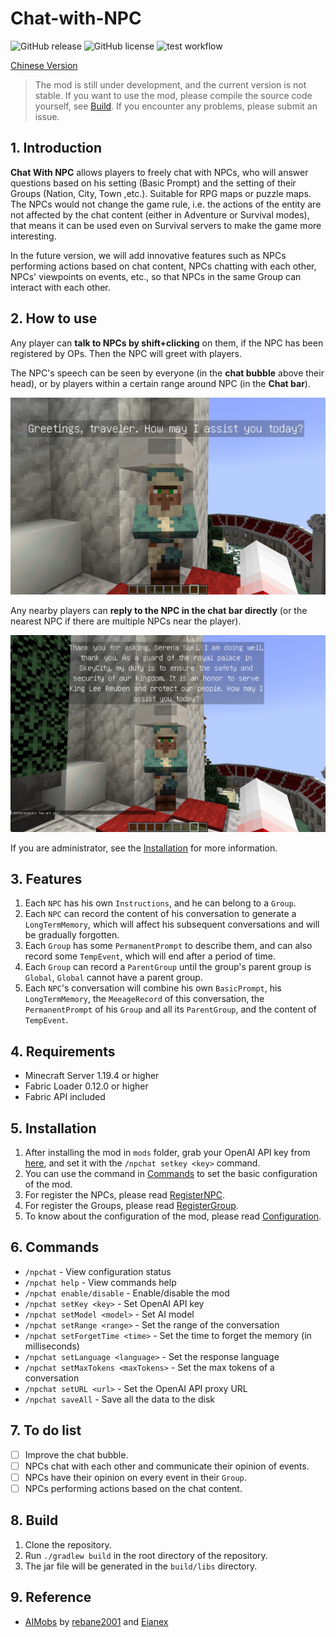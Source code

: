 # Chat-with-NPC

![GitHub release](https://img.shields.io/github/v/release/Team-Jackdaw/chat-with-NPC?include_prereleases)
![GitHub license](https://img.shields.io/github/license/Team-Jackdaw/chat-with-NPC)
![test workflow](https://github.com/Team-Jackdaw/chat-with-NPC/actions/workflows/build.yml/badge.svg)

[Chinese Version](docs/README_zh.md)

> The mod is still under development, and the current version is not stable. If you want to use the mod, please compile
> the source code yourself, see [Build](#8-build). If you encounter any problems, please submit an issue.

## 1. Introduction

**Chat With NPC** allows players to freely chat with NPCs, who will answer questions based on his setting (Basic Prompt)
and the setting of their Groups (Nation, City, Town ,etc.). Suitable for RPG maps or puzzle maps. The NPCs would not
change the game rule, i.e. the actions of the entity are not affected by the chat content (either in Adventure or
Survival modes), that means it can be used even on Survival servers to make the game more interesting.

In the future version, we will add innovative features such as NPCs performing actions based on chat content, NPCs
chatting with each other, NPCs' viewpoints on events, etc., so that NPCs in the same Group can interact with each other.

## 2. How to use

Any player can **talk to NPCs by shift+clicking** on them, if the NPC has been registered by OPs. Then the NPC will
greet with players.

The NPC's speech can be seen by everyone (in the **chat bubble** above their head), or by players within a certain range
around NPC (in the **Chat bar**).

![image](docs/images/greeting.png)

Any nearby players can **reply to the NPC in the chat bar directly** (or the nearest NPC if there are multiple NPCs near
the player).

![image](docs/images/reply.png)

If you are administrator, see the [Installation](#5-installation) for more information.

## 3. Features

1. Each `NPC` has his own `Instructions`, and he can belong to a `Group`.
2. Each `NPC` can record the content of his conversation to generate a `LongTermMemory`, which will affect his
   subsequent conversations and will be gradually forgotten.
3. Each `Group` has some `PermanentPrompt` to describe them, and can also record some `TempEvent`, which will end after
   a period of time.
4. Each `Group` can record a `ParentGroup` until the group's parent group is `Global`, `Global` cannot have a parent
   group.
5. Each `NPC`'s conversation will combine his own `BasicPrompt`, his `LongTermMemory`, the `MeeageRecord` of this
   conversation, the `PermanentPrompt` of his `Group` and all its `ParentGroup`, and the content of `TempEvent`.

## 4. Requirements

- Minecraft Server 1.19.4 or higher
- Fabric Loader 0.12.0 or higher
- Fabric API included

## 5. Installation

1. After installing the mod in `mods` folder, grab your OpenAI API key
   from [here](https://platform.openai.com/api-keys), and set it with the `/npchat setkey <key>` command.
2. You can use the command in [Commands](#6-commands) to set the basic configuration of the mod.
3. For register the NPCs, please read [RegisterNPC](docs/RegisterNPC.md).
4. For register the Groups, please read [RegisterGroup](docs/RegisterGroup.md).
5. To know about the configuration of the mod, please read [Configuration](docs/Config.md).

## 6. Commands

- `/npchat` - View configuration status
- `/npchat help` - View commands help
- `/npchat enable/disable` - Enable/disable the mod
- `/npchat setKey <key>` - Set OpenAI API key
- `/npchat setModel <model>` - Set AI model
- `/npchat setRange <range>` - Set the range of the conversation
- `/npchat setForgetTime <time>` - Set the time to forget the memory (in milliseconds)
- `/npchat setLanguage <language>` - Set the response language
- `/npchat setMaxTokens <maxTokens>` - Set the max tokens of a conversation
- `/npchat setURL <url>` - Set the OpenAI API proxy URL
- `/npchat saveAll` - Save all the data to the disk

## 7. To do list

- [ ] Improve the chat bubble.
- [ ] NPCs chat with each other and communicate their opinion of events.
- [ ] NPCs have their opinion on every event in their `Group`.
- [ ] NPCs performing actions based on the chat content.

## 8. Build

1. Clone the repository.
2. Run `./gradlew build` in the root directory of the repository.
3. The jar file will be generated in the `build/libs` directory.

## 9. Reference

- [AIMobs](https://github.com/rebane2001/aimobs) by [rebane2001](https://github.com/rebane2001)
  and [Eianex](https://github.com/Eianex)
